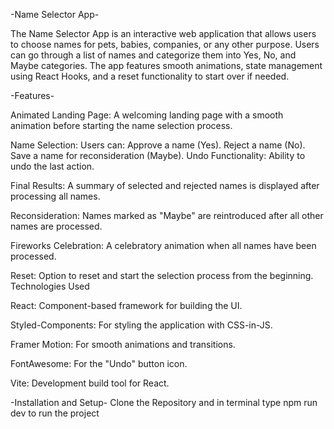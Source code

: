 -Name Selector App-

The Name Selector App is an interactive web application that allows users to choose names for pets, babies, companies, or any other purpose. Users can go through a list of names and categorize them into Yes, No, and Maybe categories. The app features smooth animations, state management using React Hooks, and a reset functionality to start over if needed.

-Features-

Animated Landing Page: A welcoming landing page with a smooth animation before starting the name selection process.

Name Selection: 
  Users can:
    Approve a name (Yes).
    Reject a name (No).
    Save a name for reconsideration (Maybe).
    Undo Functionality: Ability to undo the last action.
    
Final Results: A summary of selected and rejected names is displayed after processing all names.

Reconsideration: Names marked as "Maybe" are reintroduced after all other names are processed.

Fireworks Celebration: A celebratory animation when all names have been processed.

Reset: Option to reset and start the selection process from the beginning.
Technologies Used

React: Component-based framework for building the UI.

Styled-Components: For styling the application with CSS-in-JS.

Framer Motion: For smooth animations and transitions.

FontAwesome: For the "Undo" button icon.

Vite: Development build tool for React.

-Installation and Setup-
Clone the Repository and in terminal type npm run dev to run the project
